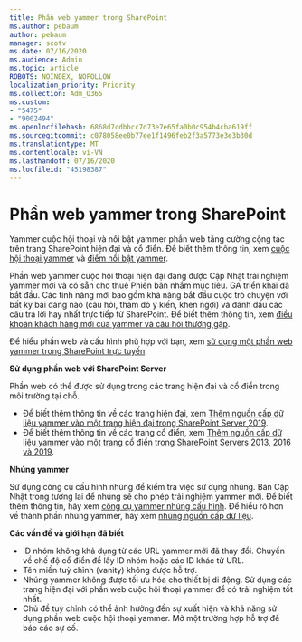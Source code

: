 ```yaml
---
title: Phần web yammer trong SharePoint
ms.author: pebaum
author: pebaum
manager: scotv
ms.date: 07/16/2020
ms.audience: Admin
ms.topic: article
ROBOTS: NOINDEX, NOFOLLOW
localization_priority: Priority
ms.collection: Adm_O365
ms.custom:
- "5475"
- "9002494"
ms.openlocfilehash: 6868d7cdbbcc7d73e7e65fa0b0c954b4cba619ff
ms.sourcegitcommit: c078058ee0b77ee1f1496feb2f3a5773e3e3b30d
ms.translationtype: MT
ms.contentlocale: vi-VN
ms.lasthandoff: 07/16/2020
ms.locfileid: "45198387"
---
```

# <a name="yammer-web-parts-in-sharepoint"></a>Phần web yammer trong SharePoint

Yammer cuộc hội thoại và nổi bật yammer phần web tăng cường cộng tác trên trang SharePoint hiện đại và cổ điển. Để biết thêm thông tin, xem [cuộc hội thoại yammer](https://support.microsoft.com/office/use-a-yammer-web-part-in-sharepoint-online-a53cfa0c-3d09-42c8-a286-1038a81c59da#conversations) và [điểm nổi bật yammer](https://support.microsoft.com/office/use-a-yammer-web-part-in-sharepoint-online-a53cfa0c-3d09-42c8-a286-1038a81c59da#highlights).    

Phần web yammer cuộc hội thoại hiện đại đang được Cập Nhật trải nghiệm yammer mới và có sẵn cho thuê Phiên bản nhắm mục tiêu. GA triển khai đã bắt đầu. Các tính năng mới bao gồm khả năng bắt đầu cuộc trò chuyện với bất kỳ bài đăng nào (câu hỏi, thăm dò ý kiến, khen ngợi) và đánh dấu các câu trả lời hay nhất trực tiếp từ SharePoint. Để biết thêm thông tin, xem [điều khoản khách hàng mới của yammer và câu hỏi thường gặp](https://docs.microsoft.com/yammer/get-started-with-yammer/newyammer-faq).

 Để hiểu phần web và cấu hình phù hợp với bạn, xem [sử dụng một phần web yammer trong SharePoint trực tuyến](https://support.microsoft.com/office/use-a-yammer-web-part-in-sharepoint-online-a53cfa0c-3d09-42c8-a286-1038a81c59da).  

**Sử dụng phần web với SharePoint Server**  

Phần web có thể được sử dụng trong các trang hiện đại và cổ điển trong môi trường tại chỗ.

- Để biết thêm thông tin về các trang hiện đại, xem [Thêm nguồn cấp dữ liệu yammer vào một trang hiện đại trong SharePoint Server 2019](https://docs.microsoft.com/yammer/integrate-yammer-with-other-apps/embed-a-feed-into-a-sharepoint-site#add-a-yammer-feed-to-a-modern-page-in-sharepoint-server-2019). 
- Để biết thêm thông tin về các trang cổ điển, xem [Thêm nguồn cấp dữ liệu yammer vào một trang cổ điển trong SharePoint Servers 2013, 2016 và 2019](https://docs.microsoft.com/yammer/integrate-yammer-with-other-apps/embed-a-feed-into-a-sharepoint-site#add-a-yammer-feed-to-a-classic-page-in-sharepoint-servers-2013-2016-and-2019).

**Nhúng yammer**  

Sử dụng công cụ cấu hình nhúng để kiểm tra việc sử dụng nhúng. Bản Cập Nhật trong tương lai để nhúng sẽ cho phép trải nghiệm yammer mới. Để biết thêm thông tin, hãy xem [công cụ yammer nhúng cấu hình](https://aka.ms/YammerEmbedConfigureTool). Để hiểu rõ hơn về thành phần nhúng yammer, hãy xem [nhúng nguồn cấp dữ liệu](https://aka.ms/YammerDevDocs).

**Các vấn đề và giới hạn đã biết**

- ID nhóm không khả dụng từ các URL yammer mới đã thay đổi. Chuyển về chế độ cổ điển để lấy ID nhóm hoặc các ID khác từ URL.
- Tên miền tuỳ chỉnh (vanity) không được hỗ trợ.
- Nhúng yammer không được tối ưu hóa cho thiết bị di động. Sử dụng các trang hiện đại với phần web cuộc hội thoại yammer để có trải nghiệm tốt nhất.
- Chủ đề tuỳ chỉnh có thể ảnh hưởng đến sự xuất hiện và khả năng sử dụng phần web cuộc hội thoại yammer. Mở một trường hợp hỗ trợ để báo cáo sự cố.